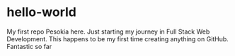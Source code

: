 # hello-world
My first repo
Pesokia here. Just starting my journey in Full Stack Web Development.
This happens to be my first time creating anything on GitHub.
Fantastic so far
